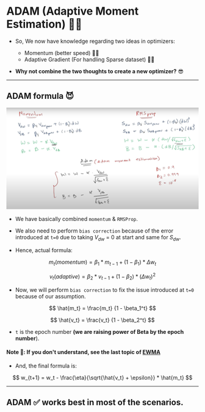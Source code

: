 # ADAM (Adaptive Moment Estimation) 🦸🏻

- So, We now have knowledge regarding two ideas in optimizers:
  - Momentum (better speed) 🏃🏻
  - Adaptive Gradient (For handling Sparse dataset) 💃🏼

- **Why not combine the two thoughts to create a new optimizer?** 😎

---

## ADAM formula 😈

![ADAM formula](./assets/ADAM/ADAM_Formula.png)

- We have basically combined `momentum` & `RMSProp`.

- We also need to perform `bias correction` because of the error introduced at `t=0` due to taking $V_{dw}$ = 0 at start and same for $S_{dw}$.

- Hence, actual formula:
  
$$ m_t (momentum) = \beta_1 * m_{t-1} + (1 - \beta_1) * \Delta w_t $$

$$ v_t (adaptive) = \beta_2 * v_{t-1} + (1 - \beta_2) * (\Delta w_t)^2 $$

- Now, we will perform `bias correction` to fix the issue introduced at `t=0` because of our assumption.

$$ \hat{m_t} = \frac{m_t} {1 - \beta_1^t}  $$

$$ \hat{v_t} = \frac{v_t} {1 - \beta_2^t} $$

- `t` is the epoch number **(we are raising power of Beta by the epoch number**).

#### Note 🚫: If you don't understand, see the last topic of [EWMA](./02_Exponentially_Weighted_Moving_Average.md)

- And, the final formula is:

$$ w_{t+1} = w_t - \frac{\eta}{\sqrt{\hat{v_t} + \epsilon}} * \hat{m_t} $$

---

## ADAM ✅ works best in most of the scenarios.
